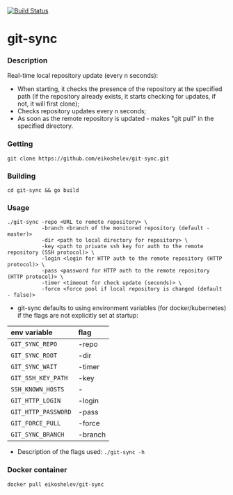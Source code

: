 [![Build Status](https://travis-ci.org/eikoshelev/git-sync.svg?branch=master)](https://travis-ci.org/eikoshelev/git-sync)

# git-sync

### Description
  
Real-time local repository update (every n seconds):
* When starting, it checks the presence of the repository at the specified path (if the repository already exists, it starts checking for updates, if not, it will first clone);
* Checks repository updates every n seconds;
* As soon as the remote repository is updated - makes "git pull" in the specified directory.

### Getting
```
git clone https://github.com/eikoshelev/git-sync.git
```
### Building
```
cd git-sync && go build
```
### Usage
```
./git-sync -repo <URL to remote repository> \
           -branch <branch of the monitored repository (default - master)>
           -dir <path to local directory for repository> \
           -key <path to private ssh key for auth to the remote repository (SSH protocol)> \
           -login <login for HTTP auth to the remote repository (HTTP protocol)> \
           -pass <password for HTTP auth to the remote repository (HTTP protocol)> \
           -timer <timeout for check update (seconds)> \
           -force <force pool if local repository is changed (default - false)>
```

* git-sync defaults to using environment variables (for docker/kubernetes) if the flags are not explicitly set at startup:

| env variable   | flag |
|:---------------|:------
|`GIT_SYNC_REPO` | -repo |
|`GIT_SYNC_ROOT` | -dir |
|`GIT_SYNC_WAIT` | -timer |
|`GIT_SSH_KEY_PATH` | -key |
|`SSH_KNOWN_HOSTS` | - |
|`GIT_HTTP_LOGIN` | -login |
|`GIT_HTTP_PASSWORD` | -pass |
|`GIT_FORCE_PULL`  | -force |
|`GIT_SYNC_BRANCH`  | -branch |
  
* Description of the flags used: ```./git-sync -h```

### Docker container
```
docker pull eikoshelev/git-sync
```

